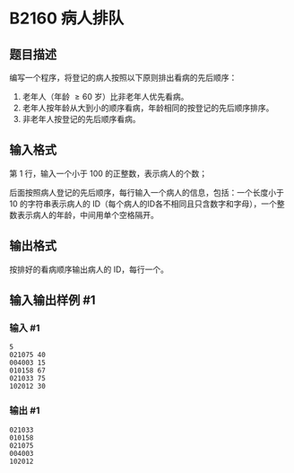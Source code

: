 # B2160 病人排队

## 题目描述

编写一个程序，将登记的病人按照以下原则排出看病的先后顺序：
1. 老年人（年龄 $\geq 60$ 岁）比非老年人优先看病。
2. 老年人按年龄从大到小的顺序看病，年龄相同的按登记的先后顺序排序。
3. 非老年人按登记的先后顺序看病。

## 输入格式

第 $1$ 行，输入一个小于 $100$ 的正整数，表示病人的个数；

后面按照病人登记的先后顺序，每行输入一个病人的信息，包括：一个长度小于 $10$ 的字符串表示病人的 ID（每个病人的ID各不相同且只含数字和字母），一个整数表示病人的年龄，中间用单个空格隔开。

## 输出格式

按排好的看病顺序输出病人的 ID，每行一个。

## 输入输出样例 #1

### 输入 #1

```
5
021075 40
004003 15
010158 67
021033 75
102012 30
```

### 输出 #1

```
021033
010158
021075
004003
102012
```